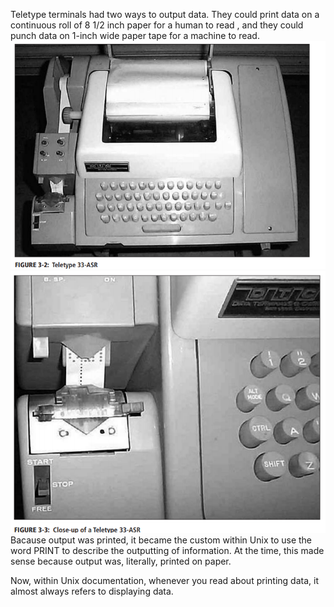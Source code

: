 Teletype terminals had two ways to output data. They could print data on a continuous roll of 8 1/2 inch paper for a human to read , and they could punch data on 1-inch wide paper tape for a machine to read.
![](https://raw.githubusercontent.com/fray-hao/images/master/20190403122442.png)
![](https://raw.githubusercontent.com/fray-hao/images/master/20190403122511.png)
Bacause output was printed, it became the custom within Unix to use the word PRINT to describe the outputting  of information. At the time, this made sense because output was, literally, printed on paper.

Now, within Unix documentation, whenever you read about printing data, it almost always refers to displaying data.